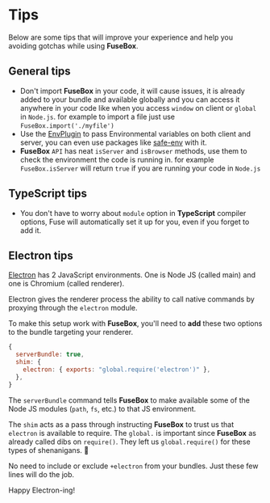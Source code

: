 # Tips

Below are some tips that will improve your experience and help you  avoiding gotchas while using **FuseBox**.

## General tips

* Don't import **FuseBox** in your code,
it will cause issues, it is already added to your bundle and
available globally and you can access it anywhere in your code like when you access `window` on client or `global` in `Node.js`.
for example to import a file just use `FuseBox.import('./myfile')`
* Use the [EnvPlugin](#envplugin) to pass Environmental variables on both client and server, you can even use packages like [safe-env](https://www.npmjs.com/package/safe-env) with it.
* **FuseBox** `API` has neat `isServer` and `isBrowser` methods, use them to check the environment the code is running in. for example `FuseBox.isServer` will return `true` if you are running your code in `Node.js`

## TypeScript tips
* You don't have to worry about `module` option in **TypeScript** compiler options, Fuse will automatically set it up for you, even if you forget to add it.


## Electron tips 

[Electron](http://electron.atom.io/) has 2 JavaScript environments. One is Node JS (called main) and one is Chromium (called renderer).

Electron gives the renderer process the ability to call native commands by proxying through the `electron` module.

To make this setup work with **FuseBox**, you'll need to **add** these two options to the bundle targeting your renderer.

```js
{
  serverBundle: true,
  shim: {
    electron: { exports: "global.require('electron')" },
  },
}
```

The `serverBundle` command tells **FuseBox** to make available some of the Node JS modules (`path`, `fs`, etc.) to that JS environment.

The `shim` acts as a pass through instructing **FuseBox** to trust us that `electron` is available to require. The `global.` is important since **FuseBox** as already called dibs on `require()`. They left us `global.require()` for these types of shenanigans. :beers:

No need to include or exclude `+electron` from your bundles. Just these few lines will do the job.

Happy Electron-ing!
